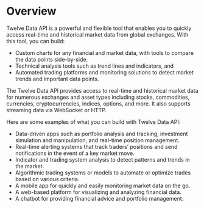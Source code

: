 # Overview

Twelve Data API is a powerful and flexible tool that enables you to quickly access real-time and historical market data from global exchanges. With this tool, you can build:

- Custom charts for any financial and market data, with tools to compare the data points side-by-side.
- Technical analysis tools such as trend lines and indicators, and
- Automated trading platforms and monitoring solutions to detect market trends and important data points.

The Twelve Data API provides access to real-time and historical market data for numerous exchanges and asset types including stocks, commodities, currencies, cryptocurrencies, indices, options, and more. It also supports streaming data via WebSocket or HTTP.

Here are some examples of what you can build with Twelve Data API:

- Data-driven apps such as portfolio analysis and tracking, investment simulation and manipulation, and real-time position management.
- Real-time alerting systems that track traders’ positions and send notifications in the event of a key market move.
- Indicator and trading system analysis to detect patterns and trends in the market.
- Algorithmic trading systems or models to automate or optimize trades based on various criteria.
- A mobile app for quickly and easily monitoring market data on the go.
- A web-based platform for visualizing and analyzing financial data.
- A chatbot for providing financial advice and portfolio management.
